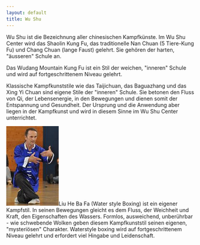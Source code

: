 ```yaml
---
layout: default
title: Wu Shu
---
```


Wu Shu ist die Bezeichnung aller chinesischen Kampfkünste.
Im Wu Shu Center wird das Shaolin Kung Fu, das traditionelle Nan Chuan (5 Tiere-Kung Fu) und Chang Chuan (lange Faust) gelehrt. Sie gehören der harten, "äusseren" Schule an.

Das Wudang Mountain Kung Fu ist ein Stil der weichen, "inneren" Schule und wird auf fortgeschrittenem Niveau gelehrt.

Klassische Kampfkunststile wie das Taijichuan, das Baguazhang und das Xing Yi Chuan sind eigene Stile der "inneren" Schule. Sie betonen den Fluss von Qi, der Lebensenergie, in den Bewegungen und dienen somit der Entspannung und Gesundheit. Der Ursprung und die Anwendung aber liegen in der Kampfkunst und wird in diesem Sinne im Wu Shu Center unterrichtet.

<img class="right" src="/images/waterstyle-chris.jpg" alt="Waterstyle boxing">Liu He Ba Fa (Water style Boxing) ist ein eigener Kampfstil. In seinen Bewegungen gleicht es dem Fluss, der Weichheit und Kraft, den Eigenschaften des Wassers.
Formlos, ausweichend, unberührbar - wie schwebende Wolken geben diesem Kampfkunststil seinen eigenen, "mysteriösen" Charakter. Waterstyle boxing wird auf fortgeschrittenem Niveau gelehrt und erfordert viel Hingabe und Leidenschaft.

<p style="clear: both;"></p>